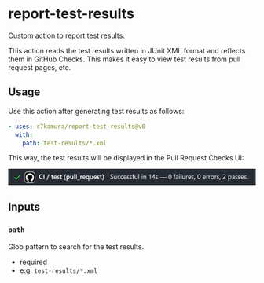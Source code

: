 # report-test-results

Custom action to report test results.

This action reads the test results written in JUnit XML format and reflects them in GitHub Checks. This makes it easy to view test results from pull request pages, etc.

## Usage

Use this action after generating test results as follows:

```yaml
- uses: r7kamura/report-test-results@v0
  with:
    path: test-results/*.xml
```

This way, the test results will be displayed in the Pull Request Checks UI:

![](./images/screenshot.png)

## Inputs

### `path`

Glob pattern to search for the test results.

- required
- e.g. `test-results/*.xml`
